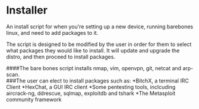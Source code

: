 # Installer
An install script for when you're setting up a new device, running barebones linux, and need to add packages to it. 

The script is designed to be modified by the user in order for them to select what packages they would like to install. It will update and upgrade the distro, and then proceed to install packages. 

####The bare bones script installs nmap, vim, openvpn, git, netcat and arp-scan.  
###The user can elect to install packages such as:
*BitchX, a terminal IRC Client
*HexChat, a GUI IRC client
*Some pentesting tools, inclcuding aircrack-ng, ddrescue, sqlmap, exploitdb and tshark
*The Metasploit community framework
